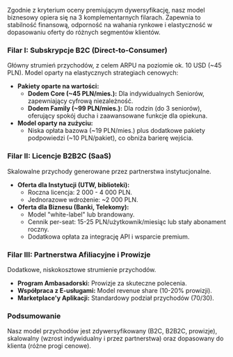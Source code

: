 Zgodnie z kryterium oceny premiującym dywersyfikację, nasz model biznesowy opiera się na 3 komplementarnych filarach. Zapewnia to stabilność finansową, odporność na wahania rynkowe i elastyczność w dopasowaniu oferty do różnych segmentów klientów.

### Filar I: Subskrypcje B2C (Direct-to-Consumer)

Główny strumień przychodów, z celem ARPU na poziomie ok. 10 USD (~45 PLN). Model oparty na elastycznych strategiach cenowych:

*   **Pakiety oparte na wartości:**
    *   **Dodem Core (~45 PLN/mies.):** Dla indywidualnych Seniorów, zapewniający cyfrową niezależność.
    *   **Dodem Family (~99 PLN/mies.):** Dla rodzin (do 3 seniorów), oferujący spokój ducha i zaawansowane funkcje dla opiekuna.
*   **Model oparty na zużyciu:**
    *   Niska opłata bazowa (~19 PLN/mies.) plus dodatkowe pakiety podpowiedzi (~10 PLN/pakiet), co obniża barierę wejścia.

### Filar II: Licencje B2B2C (SaaS)

Skalowalne przychody generowane przez partnerstwa instytucjonalne.

*   **Oferta dla Instytucji (UTW, biblioteki):**
    *   Roczna licencja: 2 000 - 4 000 PLN.
    *   Jednorazowe wdrożenie: ~2 000 PLN.
*   **Oferta dla Biznesu (Banki, Telekomy):**
    *   Model "white-label" lub brandowany.
    *   Cennik per-seat: 15-25 PLN/użytkownik/miesiąc lub stały abonament roczny.
    *   Dodatkowa opłata za integrację API i wsparcie premium.

### Filar III: Partnerstwa Afiliacyjne i Prowizje

Dodatkowe, niskokosztowe strumienie przychodów.

*   **Program Ambasadorski:** Prowizje za skuteczne polecenia.
*   **Współpraca z E-usługami:** Model revenue share (10-20% prowizji).
*   **Marketplace'y Aplikacji:** Standardowy podział przychodów (70/30).

### Podsumowanie

Nasz model przychodów jest zdywersyfikowany (B2C, B2B2C, prowizje), skalowalny (wzrost indywidualny i przez partnerstwa) oraz dopasowany do klienta (różne progi cenowe).
